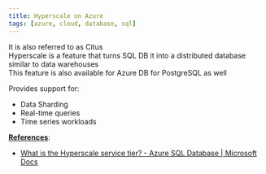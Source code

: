 ```yaml
---
title: Hyperscale on Azure
tags: [azure, cloud, database, sql]
---
```


It is also referred to as Citus  
Hyperscale is a feature that turns SQL DB it into a distributed database similar to data warehouses  
This feature is also available for Azure DB for PostgreSQL as well

Provides support for:
* Data Sharding
* Real-time queries
* Time series workloads

**<u>References</u>**:
* [What is the Hyperscale service tier? - Azure SQL Database | Microsoft Docs](https://docs.microsoft.com/en-us/azure/azure-sql/database/service-tier-hyperscale)